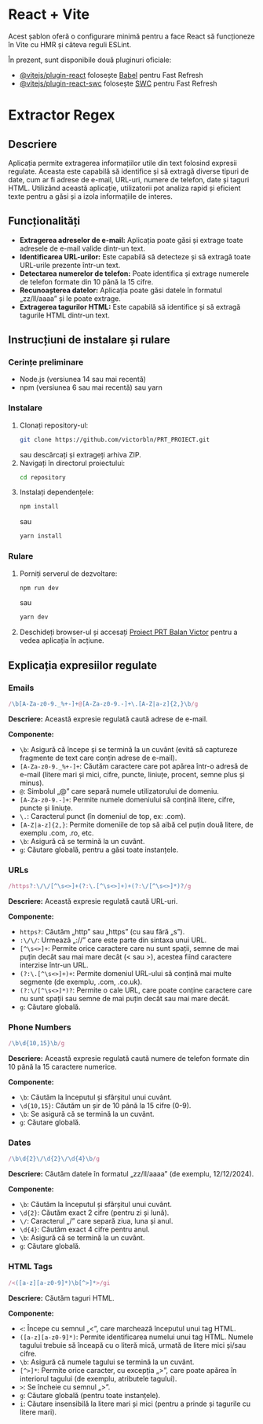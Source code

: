 # React + Vite

Acest șablon oferă o configurare minimă pentru a face React să funcționeze în Vite cu HMR și câteva reguli ESLint.

În prezent, sunt disponibile două pluginuri oficiale:

- [@vitejs/plugin-react](https://github.com/vitejs/vite-plugin-react/blob/main/packages/plugin-react/README.md) folosește [Babel](https://babeljs.io/) pentru Fast Refresh
- [@vitejs/plugin-react-swc](https://github.com/vitejs/vite-plugin-react-swc) folosește [SWC](https://swc.rs/) pentru Fast Refresh

# Extractor Regex

## Descriere
Aplicația permite extragerea informațiilor utile din text folosind expresii regulate. Aceasta este capabilă să identifice și să extragă diverse tipuri de date, cum ar fi adrese de e-mail, URL-uri, numere de telefon, date și taguri HTML. Utilizând această aplicație, utilizatorii pot analiza rapid și eficient texte pentru a găsi și a izola informațiile de interes.

## Funcționalități
- **Extragerea adreselor de e-mail:** Aplicația poate găsi și extrage toate adresele de e-mail valide dintr-un text.
- **Identificarea URL-urilor:** Este capabilă să detecteze și să extragă toate URL-urile prezente într-un text.
- **Detectarea numerelor de telefon:** Poate identifica și extrage numerele de telefon formate din 10 până la 15 cifre.
- **Recunoașterea datelor:** Aplicația poate găsi datele în formatul „zz/ll/aaaa” și le poate extrage.
- **Extragerea tagurilor HTML:** Este capabilă să identifice și să extragă tagurile HTML dintr-un text.

## Instrucțiuni de instalare și rulare

### Cerințe preliminare
- Node.js (versiunea 14 sau mai recentă)
- npm (versiunea 6 sau mai recentă) sau yarn

### Instalare
1. Clonați repository-ul:
    ```bash
    git clone https://github.com/victorbln/PRT_PROIECT.git
    ```
    sau descărcați și extrageți arhiva ZIP.
2. Navigați în directorul proiectului:
    ```bash
    cd repository
    ```
3. Instalați dependențele:
    ```bash
    npm install
    ```
    sau
    ```bash
    yarn install
    ```

### Rulare
1. Porniți serverul de dezvoltare:
    ```bash
    npm run dev
    ```
    sau
    ```bash
    yarn dev
    ```
2. Deschideți browser-ul și accesați [Proiect PRT Balan Victor](http://127.0.0.1:5173/) pentru a vedea aplicația în acțiune.

## Explicația expresiilor regulate

### Emails

```javascript
/\b[A-Za-z0-9._%+-]+@[A-Za-z0-9.-]+\.[A-Z|a-z]{2,}\b/g
```

**Descriere:** Această expresie regulată caută adrese de e-mail.

**Componente:**
- `\b`: Asigură că începe și se termină la un cuvânt (evită să captureze fragmente de text care conțin adrese de e-mail).
- `[A-Za-z0-9._%+-]+`: Căutăm caractere care pot apărea într-o adresă de e-mail (litere mari și mici, cifre, puncte, liniuțe, procent, semne plus și minus).
- `@`: Simbolul „@” care separă numele utilizatorului de domeniu.
- `[A-Za-z0-9.-]+`: Permite numele domeniului să conțină litere, cifre, puncte și liniuțe.
- `\.`: Caracterul punct (în domeniul de top, ex: .com).
- `[A-Z|a-z]{2,}`: Permite domeniile de top să aibă cel puțin două litere, de exemplu .com, .ro, etc.
- `\b`: Asigură că se termină la un cuvânt.
- `g`: Căutare globală, pentru a găsi toate instanțele.

### URLs

```javascript
/https?:\/\/[^\s<>]+(?:\.[^\s<>]+)+(?:\/[^\s<>]*)?/g
```

**Descriere:** Această expresie regulată caută URL-uri.

**Componente:**
- `https?`: Căutăm „http” sau „https” (cu sau fără „s”).
- `:\/\/`: Urmează „://” care este parte din sintaxa unui URL.
- `[^\s<>]+`: Permite orice caractere care nu sunt spații, semne de mai puțin decât sau mai mare decât (< sau >), acestea fiind caractere interzise într-un URL.
- `(?:\.[^\s<>]+)+`: Permite domeniul URL-ului să conțină mai multe segmente (de exemplu, .com, .co.uk).
- `(?:\/[^\s<>]*)?`: Permite o cale URL, care poate conține caractere care nu sunt spații sau semne de mai puțin decât sau mai mare decât.
- `g`: Căutare globală.

### Phone Numbers

```javascript
/\b\d{10,15}\b/g
```

**Descriere:** Această expresie regulată caută numere de telefon formate din 10 până la 15 caractere numerice.

**Componente:**
- `\b`: Căutăm la începutul și sfârșitul unui cuvânt.
- `\d{10,15}`: Căutăm un șir de 10 până la 15 cifre (0-9).
- `\b`: Se asigură că se termină la un cuvânt.
- `g`: Căutare globală.

### Dates

```javascript
/\b\d{2}\/\d{2}\/\d{4}\b/g
```

**Descriere:** Căutăm datele în formatul „zz/ll/aaaa” (de exemplu, 12/12/2024).

**Componente:**
- `\b`: Căutăm la începutul și sfârșitul unui cuvânt.
- `\d{2}`: Căutăm exact 2 cifre (pentru zi și lună).
- `\/`: Caracterul „/” care separă ziua, luna și anul.
- `\d{4}`: Căutăm exact 4 cifre pentru anul.
- `\b`: Asigură că se termină la un cuvânt.
- `g`: Căutare globală.

### HTML Tags

```javascript
/<([a-z][a-z0-9]*)\b[^>]*>/gi
```

**Descriere:** Căutăm taguri HTML.

**Componente:**
- `<`: Începe cu semnul „<”, care marchează începutul unui tag HTML.
- `([a-z][a-z0-9]*)`: Permite identificarea numelui unui tag HTML. Numele tagului trebuie să înceapă cu o literă mică, urmată de litere mici și/sau cifre.
- `\b`: Asigură că numele tagului se termină la un cuvânt.
- `[^>]*`: Permite orice caracter, cu excepția „>”, care poate apărea în interiorul tagului (de exemplu, atributele tagului).
- `>`: Se încheie cu semnul „>”.
- `g`: Căutare globală (pentru toate instanțele).
- `i`: Căutare insensibilă la litere mari și mici (pentru a prinde și tagurile cu litere mari).
